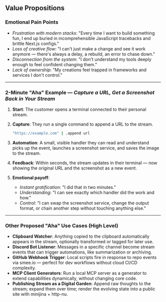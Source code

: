 ## **Value Propositions**

### Emotional Pain Points

- _Frustration with modern stacks_: "Every time I want to build something fun, I
  end up buried in incomprehensible JavaScript tracebacks and brittle Next.js
  configs."
- _Loss of creative flow_: "I can't just make a change and see it work anymore —
  there's always a delay, a rebuild, an error to chase down."
- _Disconnection from the system_: "I don't understand my tools deeply enough to
  feel confident changing them."
- _Lack of ownership_: "My creations feel trapped in frameworks and services I
  don't control."

---

### **2-Minute "Aha" Example** — _Capture a URL, Get a Screenshot Back in Your Stream_

1. **Start**: The customer opens a terminal connected to their personal stream.
2. **Capture**: They run a single command to append a URL to the stream.

   ```bash
   "https://example.com" | .append url
   ```
3. **Automation**: A small, visible handler they can read and understand picks
   up the event, launches a screenshot service, and saves the image to the
   stream.
4. **Feedback**: Within seconds, the stream updates in their terminal — now
   showing the original URL and the screenshot as a new event.
5. **Emotional payoff**:

   - _Instant gratification_: "I did that in two minutes."
   - _Understanding_: "I can see exactly which handler did the work and how."
   - _Control_: "I can swap the screenshot service, change the output format, or
     chain another step without touching anything else."

---

### Other Proposed "Aha" Use Cases (High Level)

- **Clipboard Watcher**: Anything copied to the clipboard automatically appears
  in the stream, optionally transformed or tagged for later use.
- **Discord Bot Listener**: Messages in a specific channel become stream events
  that can trigger automations, like summarization or archiving.
- **GitHub Webhook Trigger**: Local scripts fire in response to repo events via
  smee.io — perfect for dev workflows without cloud CI/CD complexity.
- **MCP Client Generators**: Run a local MCP server as a generator to extend
  capabilities dynamically, without changing core code.
- **Publishing Stream as a Digital Garden**: Append raw thoughts to the stream;
  expand them over time; render the evolving state into a public site with
  minijina + http-nu.
